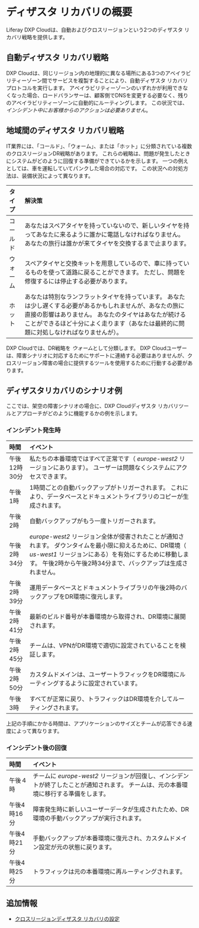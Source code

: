 # ディザスタ リカバリの概要

Liferay DXP Cloudは、自動およびクロスリージョンという2つのディザスタ リカバリ戦略を提供します。

## 自動ディザスタ リカバリ戦略

DXP Cloudは、同じリージョン内の地理的に異なる場所にある3つのアベイラビリティーゾーン間でサービスを複製することにより、自動ディザスタ リカバリプロトコルを実行します。 アベイラビリティーゾーンのいずれかが利用できなくなった場合、ロードバランサーは、顧客側でDNSを変更する必要なく、残りのアベイラビリティーゾーンに自動的にルーティングします。 この状況では、 *インシデント中にお客様からのアクションは必要ありません*。

## 地域間のディザスタ リカバリ戦略

IT業界には、「コールド」、「ウォーム」、または「ホット」に分類されている複数のクロスリージョンDR戦略があります。 これらの戦略は、問題が発生したときにシステムがどのように回復する準備ができているかを示します。 一つの例えとしては、車を運転していてパンクした場合の対応です。 この状況への対処方法は、装備状況によって異なります。

| タイプ  | 解決策                                                                                                                             |
| :--- | :--- |
| コールド | あなたはスペアタイヤを持っていないので、新しいタイヤを持ってあなたに来るように誰かに電話しなければなりません。 あなたの旅行は誰かが来てタイヤを交換するまで止まります。                                            |
| ウォーム | スペアタイヤと交換キットを用意しているので、車に持っているものを使って道路に戻ることができます。 ただし、問題を修復するには停止する必要があります。                                                      |
| ホット  | あなたは特別なランフラットタイヤを持っています。 あなたは少し遅くする必要があるかもしれませんが、あなたの旅に直接の影響はありません。 あなたのタイヤはあなたが続けることができるほど十分によく走ります（あなたは最終的に問題に対処しなければなりませんが）。 |

DXP Cloudでは、DR戦略を *ウォーム*として分類します。 DXP Cloudユーザーは、障害シナリオに対応するためにサポートに連絡する必要はありませんが、クロスリージョン障害の場合に提供するツールを使用するために行動する必要があります。

## ディザスタリカバリのシナリオ例

ここでは、架空の障害シナリオの場合に、DXP Cloudディザスタ リカバリツールとアプローチがどのように機能するかの例を示します。

### インシデント発生時

| 時間       | イベント                                                                                                                               |
| :--- | :--- |
| 午後12時30分 | 私たちの本番環境ではすべて正常です（ *europe-west2* リージョンにあります）。 ユーザーは問題なくシステムにアクセスできます。                                                             |
| 午後1時     | 1時間ごとの自動バックアップがトリガーされます。 これにより、データベースとドキュメントライブラリのコピーが生成されます。                                                                      |
| 午後2時     | 自動バックアップがもう一度トリガーされます。                                                                                                             |
| 午後2時34分  | *europe-west2* リージョン全体が侵害されたことが通知されます。 ダウンタイムを最小限に抑えるために、DR環境（ *us-west1* リージョンにある）を有効にするために移動します。 午後2時から午後2時34分まで、バックアップは生成されません。 |
| 午後2時39分  | 運用データベースとドキュメントライブラリの午後2時のバックアップをDR環境に復元します。                                                                                       |
| 午後2時41分  | 最新のビルド番号が本番環境から取得され、DR環境に展開されます。                                                                                                   |
| 午後2時45分  | チームは、VPNがDR環境で適切に設定されていることを検証します。                                                                                                  |
| 午後2時50分  | カスタムドメインは、ユーザートラフィックをDR環境にルーティングするように設定されています。                                                                                     |
| 午後3時     | すべてが正常に戻り、トラフィックはDR環境を介してルーティングされます。                                                                                               |

上記の手順にかかる時間は、アプリケーションのサイズとチームが応答できる速度によって異なります。

### インシデント後の回復

| 時間      | イベント                                                                        |
| :--- | :--- |
| 午後４時    | チームに *europe-west2* リージョンが回復し、インシデントが終了したことが通知されます。 チームは、元の本番環境に移行する準備をします。 |
| 午後4時16分 | 障害発生時に新しいユーザーデータが生成されたため、DR環境の手動バックアップが実行されます。                              |
| 午後4時21分 | 手動バックアップが本番環境に復元され、カスタムドメイン設定が元の状態に戻ります。                                    |
| 午後4時25分 | トラフィックは元の本番環境に再ルーティングされます。                                                  |

## 追加情報

  - [クロスリージョンディザスタ リカバリの設定](./configuring-cross-region-disaster-recovery.md)
